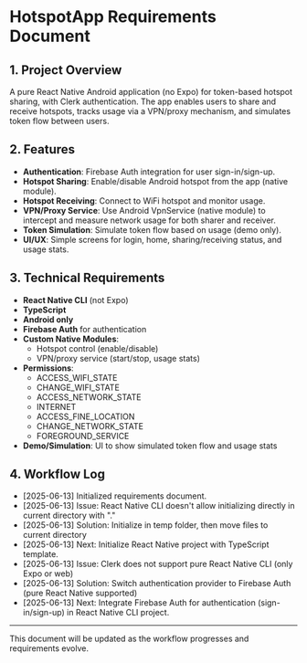 # HotspotApp Requirements Document

## 1. Project Overview
A pure React Native Android application (no Expo) for token-based hotspot sharing, with Clerk authentication. The app enables users to share and receive hotspots, tracks usage via a VPN/proxy mechanism, and simulates token flow between users.

## 2. Features
- **Authentication**: Firebase Auth integration for user sign-in/sign-up.
- **Hotspot Sharing**: Enable/disable Android hotspot from the app (native module).
- **Hotspot Receiving**: Connect to WiFi hotspot and monitor usage.
- **VPN/Proxy Service**: Use Android VpnService (native module) to intercept and measure network usage for both sharer and receiver.
- **Token Simulation**: Simulate token flow based on usage (demo only).
- **UI/UX**: Simple screens for login, home, sharing/receiving status, and usage stats.

## 3. Technical Requirements
- **React Native CLI** (not Expo)
- **TypeScript**
- **Android only**
- **Firebase Auth** for authentication
- **Custom Native Modules**:
  - Hotspot control (enable/disable)
  - VPN/proxy service (start/stop, usage stats)
- **Permissions**:
  - ACCESS_WIFI_STATE
  - CHANGE_WIFI_STATE
  - ACCESS_NETWORK_STATE
  - INTERNET
  - ACCESS_FINE_LOCATION
  - CHANGE_NETWORK_STATE
  - FOREGROUND_SERVICE
- **Demo/Simulation**: UI to show simulated token flow and usage stats

## 4. Workflow Log
- [2025-06-13] Initialized requirements document.
- [2025-06-13] Issue: React Native CLI doesn't allow initializing directly in current directory with "."
- [2025-06-13] Solution: Initialize in temp folder, then move files to current directory
- [2025-06-13] Next: Initialize React Native project with TypeScript template.
- [2025-06-13] Issue: Clerk does not support pure React Native CLI (only Expo or web)
- [2025-06-13] Solution: Switch authentication provider to Firebase Auth (pure React Native supported)
- [2025-06-13] Next: Integrate Firebase Auth for authentication (sign-in/sign-up) in React Native CLI project.

---

This document will be updated as the workflow progresses and requirements evolve.
